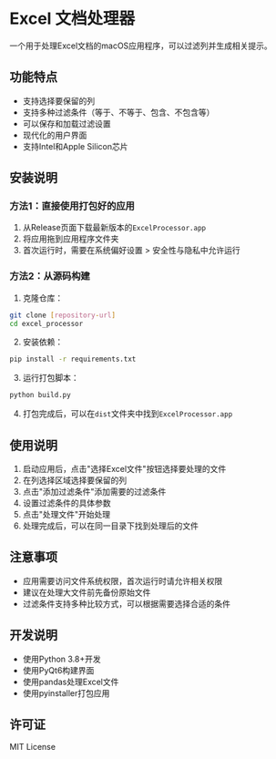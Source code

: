 # Excel 文档处理器

一个用于处理Excel文档的macOS应用程序，可以过滤列并生成相关提示。

## 功能特点

- 支持选择要保留的列
- 支持多种过滤条件（等于、不等于、包含、不包含等）
- 可以保存和加载过滤设置
- 现代化的用户界面
- 支持Intel和Apple Silicon芯片

## 安装说明

### 方法1：直接使用打包好的应用

1. 从Release页面下载最新版本的`ExcelProcessor.app`
2. 将应用拖到应用程序文件夹
3. 首次运行时，需要在系统偏好设置 > 安全性与隐私中允许运行

### 方法2：从源码构建

1. 克隆仓库：
```bash
git clone [repository-url]
cd excel_processor
```

2. 安装依赖：
```bash
pip install -r requirements.txt
```

3. 运行打包脚本：
```bash
python build.py
```

4. 打包完成后，可以在`dist`文件夹中找到`ExcelProcessor.app`

## 使用说明

1. 启动应用后，点击"选择Excel文件"按钮选择要处理的文件
2. 在列选择区域选择要保留的列
3. 点击"添加过滤条件"添加需要的过滤条件
4. 设置过滤条件的具体参数
5. 点击"处理文件"开始处理
6. 处理完成后，可以在同一目录下找到处理后的文件

## 注意事项

- 应用需要访问文件系统权限，首次运行时请允许相关权限
- 建议在处理大文件前先备份原始文件
- 过滤条件支持多种比较方式，可以根据需要选择合适的条件

## 开发说明

- 使用Python 3.8+开发
- 使用PyQt6构建界面
- 使用pandas处理Excel文件
- 使用pyinstaller打包应用

## 许可证

MIT License 
